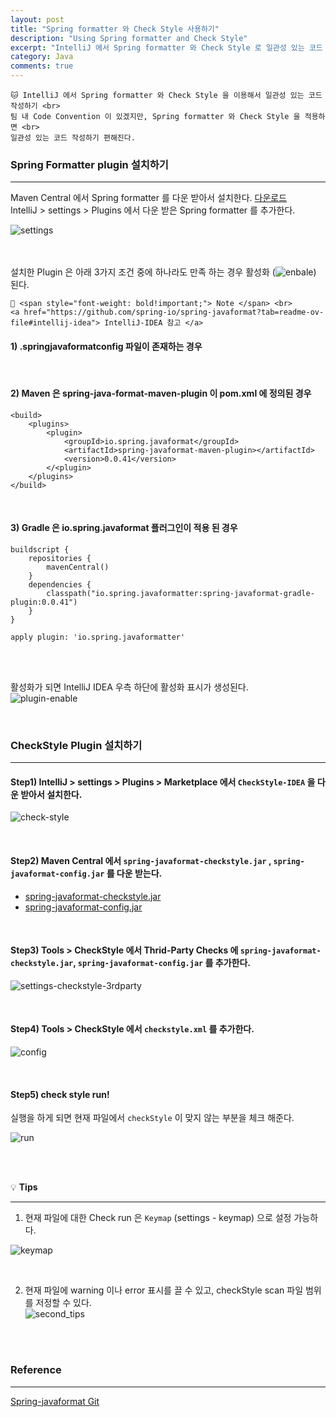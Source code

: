 ```yaml
---
layout: post
title: "Spring formatter 와 Check Style 사용하기"
description: "Using Spring formatter and Check Style"
excerpt: "IntelliJ 에서 Spring formatter 와 Check Style 로 일관성 있는 코드 작성하기"
category: Java
comments: true
---
```


<div id ="notice--info">

    🐱 IntelliJ 에서 Spring formatter 와 Check Style 을 이용해서 일관성 있는 코드 작성하기 <br>
    팀 내 Code Convention 이 있겠지만, Spring formatter 와 Check Style 을 적용하면 <br>
    일관성 있는 코드 작성하기 편해진다.

</div>


### Spring Formatter plugin 설치하기

---

Maven Central 에서 Spring formatter 를 다운 받아서 설치한다. [다운로드](https://repo1.maven.org/maven2/io/spring/javaformat/spring-javaformat-intellij-idea-plugin/0.0.38/)  
IntelliJ > settings > Plugins 에서 다운 받은 Spring formatter 를 추가한다.  

![settings]({{site.baseurl}}/img/post/java/spring-formatter/settings.png) <br><br><br>

설치한 Plugin 은 아래 3가지 조건 중에 하나라도 만족 하는 경우 활성화 (![enbale]({{site.baseurl}}/img/post/java/spring-formatter/enable.png)) 된다.

<div id="notice--note">

    📘 <span style="font-weight: bold!important;"> Note </span> <br> 
    <a href="https://github.com/spring-io/spring-javaformat?tab=readme-ov-file#intellij-idea"> IntelliJ-IDEA 참고 </a>

</div>

#### 1) .springjavaformatconfig 파일이 존재하는 경우

<br>

#### 2) Maven 은 spring-java-format-maven-plugin 이 pom.xml 에 정의된 경우

```{.bash}
<build>
    <plugins>
        <plugin>
            <groupId>io.spring.javaformat</groupId>
            <artifactId>spring-javaformat-maven-plugin></artifactId>
            <version>0.0.41</version>
        </<plugin>
    </plugins>
</build>
```
<br>

#### 3) Gradle 은 io.spring.javaformat 플러그인이 적용 된 경우
```{.bash}
buildscript {
	repositories {
		mavenCentral()
	}
	dependencies {
		classpath("io.spring.javaformatter:spring-javaformat-gradle-plugin:0.0.41")
	}
}

apply plugin: 'io.spring.javaformatter'
```

<br><br>

활성화가 되면 IntelliJ IDEA 우측 하단에 활성화 표시가 생성된다.  
![plugin-enable]({{site.baseurl}}/img/post/java/spring-formatter/plugin-enable.png) <br>


<br>

### CheckStyle Plugin 설치하기

---

#### Step1) IntelliJ > settings > Plugins > Marketplace 에서 `CheckStyle-IDEA` 을 다운 받아서 설치한다.

![check-style]({{site.baseurl}}/img/post/java/spring-formatter/check-style.png) <br>

<br>


#### Step2) Maven Central 에서 `spring-javaformat-checkstyle.jar` , `spring-javaformat-config.jar` 를 다운 받는다.


* <a href="https://repo1.maven.org/maven2/io/spring/javaformat/spring-javaformat-checkstyle/0.0.41"> spring-javaformat-checkstyle.jar </a> 
* <a href="https://repo1.maven.org/maven2/io/spring/javaformat/spring-javaformat-config/0.0.41"> spring-javaformat-config.jar </a>

<br>

#### Step3) Tools > CheckStyle 에서 Thrid-Party Checks 에 `spring-javaformat-checkstyle.jar`, `spring-javaformat-config.jar` 를 추가한다.

![settings-checkstyle-3rdparty]({{site.baseurl}}/img/post/java/spring-formatter/settings-checkstyle-3rdparty.png) <br>

<br>

#### Step4) Tools > CheckStyle 에서 `checkstyle.xml` 를 추가한다.

![config]({{site.baseurl}}/img/post/java/spring-formatter/config.png) <br>


<br>

#### Step5) check style run!

실행을 하게 되면 현재 파일에서 `checkStyle` 이 맞지 않는 부분을 체크 해준다. <br>  

![run]({{site.baseurl}}/img/post/java/spring-formatter/run.png) <br>

<br><br>


💡 **Tips**

___

1) 현재 파일에 대한 Check run 은 `Keymap` (settings - keymap) 으로 설정 가능하다. <br>

![keymap]({{site.baseurl}}/img/post/java/spring-formatter/keymap.png) <br>

<br>


2) 현재 파일에 warning 이나 error 표시를 끌 수 있고, checkStyle scan 파일 범위를 저정할 수 있다. <br>
![second_tips]({{site.baseurl}}/img/post/java/spring-formatter/second_tips.png) <br>

<br><br>

### Reference

---

[Spring-javaformat Git](https://github.com/spring-io/spring-javaformat)


<br><br><br>
